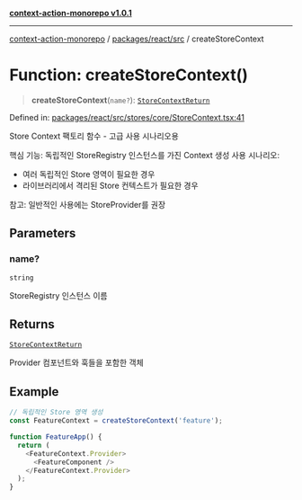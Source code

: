 [**context-action-monorepo v1.0.1**](../../../../README.md)

***

[context-action-monorepo](../../../../README.md) / [packages/react/src](../README.md) / createStoreContext

# Function: createStoreContext()

> **createStoreContext**(`name?`): [`StoreContextReturn`](../interfaces/StoreContextReturn.md)

Defined in: [packages/react/src/stores/core/StoreContext.tsx:41](https://github.com/mineclover/context-action/blob/2861d61b4b5d930e9e7f5277983455dc296dc859/packages/react/src/stores/core/StoreContext.tsx#L41)

Store Context 팩토리 함수 - 고급 사용 시나리오용

핵심 기능: 독립적인 StoreRegistry 인스턴스를 가진 Context 생성
사용 시나리오: 
- 여러 독립적인 Store 영역이 필요한 경우
- 라이브러리에서 격리된 Store 컨텍스트가 필요한 경우

참고: 일반적인 사용에는 StoreProvider를 권장

## Parameters

### name?

`string`

StoreRegistry 인스턴스 이름

## Returns

[`StoreContextReturn`](../interfaces/StoreContextReturn.md)

Provider 컴포넌트와 훅들을 포함한 객체

## Example

```typescript
// 독립적인 Store 영역 생성
const FeatureContext = createStoreContext('feature');

function FeatureApp() {
  return (
    <FeatureContext.Provider>
      <FeatureComponent />
    </FeatureContext.Provider>
  );
}
```
